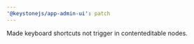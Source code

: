 ```yaml
---
'@keystonejs/app-admin-ui': patch
---
```


Made keyboard shortcuts not trigger in contenteditable nodes.
